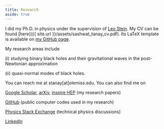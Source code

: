 ```yaml
---
title: Research
aside: true
---
```




I did my Ph.D. in physics under the supervision of [Leo Stein](https://duetosymmetry.com/).
My CV can be found [here]({{ site.url }}/assets/sashwat_tanay_cv.pdf).
Its LaTeX template is available on [my GitHub page](https://github.com/sashwattanay/Curriculum-Vitae).




My research areas include

(i) studying binary black holes and their gravitational waves in the post-Newtonian approximation

(ii) quasi-normal modes of black holes.

You can reach me at stanay[at]olemiss.edu. You can also find me on

[Google Scholar](https://scholar.google.com/citations?user=EiZB2pgAAAAJ&hl=en), [arXiv](https://arxiv.org/search/gr-qc?searchtype=author&query=Tanay%2C+S), [inspire HEP](https://inspirehep.net/authors/1947311) (my research papers)

[GitHub](https://github.com/sashwattanay) (public computer codes used in my research)

[Physics Stack Exchange](https://physics.stackexchange.com/users/29315/sashwat-tanay) (technical physics discussions)

<!--- [Twitter](https://twitter.com/sashwattanay)   --->

[LinkedIn](https://www.linkedin.com/in/sashwat-tanay-22b13b214/)   

<!--- [YouTube](https://www.youtube.com/channel/UCqUzU7xD01lT8bAsmzIYtFQ)  --->
